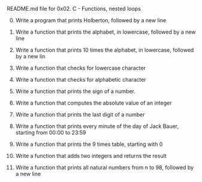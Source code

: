 README.md file for 0x02. C - Functions, nested loops

0. Write a program that prints Holberton, followed by a new line

1. Write a function that prints the alphabet, in lowercase, followed by a new line

2. Write a function that prints 10 times the alphabet, in lowercase, followed by a new lin

3. Write a function that checks for lowercase character

4. Write a function that checks for alphabetic character

5. Write a function that prints the sign of a number.

6. Write a function that computes the absolute value of an integer

7. Write a function that prints the last digit of a number

8. Write a function that prints every minute of the day of Jack Bauer, starting from 00:00 to 23:59

9. Write a function that prints the 9 times table, starting with 0

10. Write a function that adds two integers and returns the result

11. Write a function that prints all natural numbers from n to 98, followed by a new line